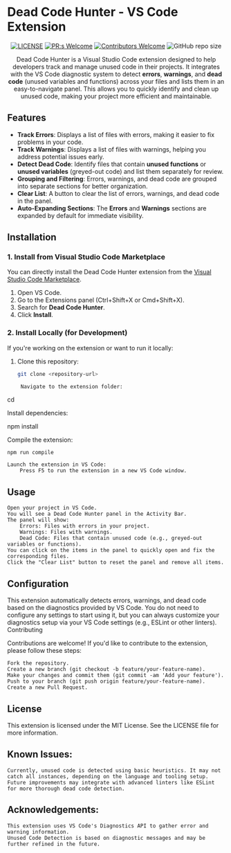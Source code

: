 # Dead Code Hunter - VS Code Extension

<div align="center">

[![LICENSE](https://img.shields.io/badge/license-MIT-blue.svg)](LICENSE)
[![PR:s Welcome](https://img.shields.io/badge/PR:s-welcome-green.svg)](https://github.com/nikohoffren/dead-code-hunter/pulls)
[![Contributors Welcome](https://img.shields.io/badge/contributors-welcome-green.svg)](https://github.com/nikohoffren/dead-code-hunter/pulls)
![GitHub repo size](https://img.shields.io/github/repo-size/nikohoffren/dead-code-hunter)

Dead Code Hunter is a Visual Studio Code extension designed to help developers track and manage unused code in their projects. It integrates with the VS Code diagnostic system to detect **errors**, **warnings**, and **dead code** (unused variables and functions) across your files and lists them in an easy-to-navigate panel. This allows you to quickly identify and clean up unused code, making your project more efficient and maintainable.

</div>

## Features

- **Track Errors**: Displays a list of files with errors, making it easier to fix problems in your code.
- **Track Warnings**: Displays a list of files with warnings, helping you address potential issues early.
- **Detect Dead Code**: Identify files that contain **unused functions** or **unused variables** (greyed-out code) and list them separately for review.
- **Grouping and Filtering**: Errors, warnings, and dead code are grouped into separate sections for better organization.
- **Clear List**: A button to clear the list of errors, warnings, and dead code in the panel.
- **Auto-Expanding Sections**: The **Errors** and **Warnings** sections are expanded by default for immediate visibility.

## Installation

### 1. Install from Visual Studio Code Marketplace

You can directly install the Dead Code Hunter extension from the [Visual Studio Code Marketplace](https://marketplace.visualstudio.com/).

1. Open VS Code.
2. Go to the Extensions panel (Ctrl+Shift+X or Cmd+Shift+X).
3. Search for **Dead Code Hunter**.
4. Click **Install**.

### 2. Install Locally (for Development)

If you're working on the extension or want to run it locally:

1. Clone this repository:
   ```bash
   git clone <repository-url>

    Navigate to the extension folder:

  cd <extension-folder>

Install dependencies:

npm install

Compile the extension:

    npm run compile

    Launch the extension in VS Code:
        Press F5 to run the extension in a new VS Code window.

## Usage

    Open your project in VS Code.
    You will see a Dead Code Hunter panel in the Activity Bar.
    The panel will show:
        Errors: Files with errors in your project.
        Warnings: Files with warnings.
        Dead Code: Files that contain unused code (e.g., greyed-out variables or functions).
    You can click on the items in the panel to quickly open and fix the corresponding files.
    Click the "Clear List" button to reset the panel and remove all items.

## Configuration

This extension automatically detects errors, warnings, and dead code based on the diagnostics provided by VS Code. You do not need to configure any settings to start using it, but you can always customize your diagnostics setup via your VS Code settings (e.g., ESLint or other linters).
Contributing

Contributions are welcome! If you'd like to contribute to the extension, please follow these steps:

    Fork the repository.
    Create a new branch (git checkout -b feature/your-feature-name).
    Make your changes and commit them (git commit -am 'Add your feature').
    Push to your branch (git push origin feature/your-feature-name).
    Create a new Pull Request.

## License

This extension is licensed under the MIT License. See the LICENSE file for more information.

## Known Issues:

    Currently, unused code is detected using basic heuristics. It may not catch all instances, depending on the language and tooling setup. Future improvements may integrate with advanced linters like ESLint for more thorough dead code detection.

## Acknowledgements:

    This extension uses VS Code's Diagnostics API to gather error and warning information.
    Unused Code Detection is based on diagnostic messages and may be further refined in the future.
